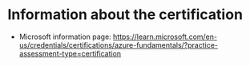 # Information about the certification
- Microsoft information page: https://learn.microsoft.com/en-us/credentials/certifications/azure-fundamentals/?practice-assessment-type=certification
